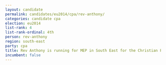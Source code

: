 ```yaml
---
layout: candidate
permalink: candidates/eu2014/cpa/rev-anthony/
categories: candidate cpa
election: eu2014
list-rank: 4
list-rank-ordinal: 4th
person: rev-anthony
region: south-east
party: cpa
title: Rev Anthony is running for MEP in South East for the Christian Peoples Alliance
incumbent: false
---
```

